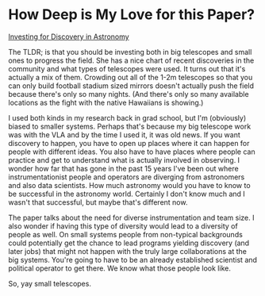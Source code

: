 # How Deep is My Love for this Paper?

[Investing for Discovery in Astronomy](https://arxiv.org/abs/1907.11700)

The TLDR; is that you should be investing both in big telescopes and small ones to progress the field.  She has a nice chart of recent discoveries in the community and what types of telescopes were used.  It turns out that it's actually a mix of them.  Crowding out all of the 1-2m telescopes so that you can only build football stadium sized mirrors doesn't actually push the field because there's only so many nights.  (And there's only so many available locations as the fight with the native Hawaiians is showing.)  

I used both kinds in my research back in grad school, but I'm (obviously) biased to smaller systems.  Perhaps that's because my big telescope work was with the VLA and by the time I used it, it was old news.  If you want discovery to happen, you have to open up places where it can happen for people with different ideas.  You also have to have places where people can practice and get to understand what is actually involved in observing.  I wonder how far that has gone in the past 15 years I've been out where instrumentationist people and operators are diverging from astronomers and also data scientists.  How much astronomy would you have to know to be successful in the astronomy world.  Certainly I don't know much and I wasn't that successful, but maybe that's different now.

The paper talks about the need for diverse instrumentation and team size.  I also wonder if having this type of diversity would lead to a diversity of people as well.  On small systems people from non-typical backgrounds could potentially get the chance to lead programs yielding discovery (and later jobs) that might not happen with the truly large collaborations at the big systems.  You're going to have to be an already established scientist and political operator to get there.  We know what those people look like.

So, yay small telescopes.    
